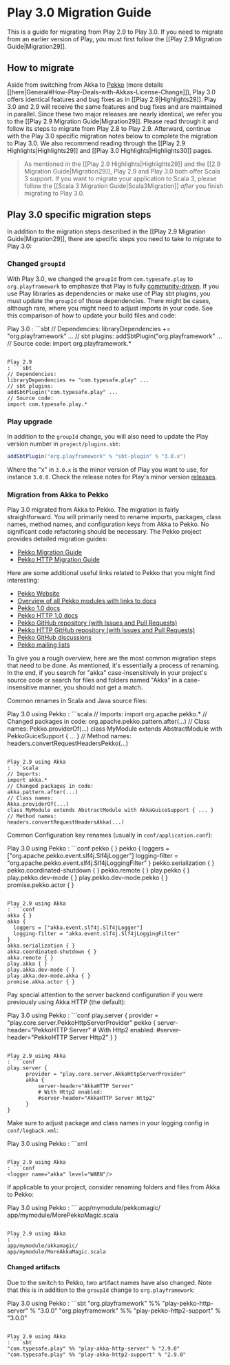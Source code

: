 <!--- Copyright (C) from 2022 The Play Framework Contributors <https://github.com/playframework>, 2011-2021 Lightbend Inc. <https://www.lightbend.com> -->

# Play 3.0 Migration Guide

This is a guide for migrating from Play 2.9 to Play 3.0. If you need to migrate from an earlier version of Play, you must first follow the [[Play 2.9 Migration Guide|Migration29]].

## How to migrate

Aside from switching from Akka to [Pekko](https://pekko.apache.org/) (more details [[here|General#How-Play-Deals-with-Akkas-License-Change]]), Play 3.0 offers identical features and bug fixes as in [[Play 2.9|Highlights29]]. Play 3.0 and 2.9 will receive the same features and bug fixes and are maintained in parallel. Since these two major releases are nearly identical, we refer you to the [[Play 2.9 Migration Guide|Migration29]]. Please read through it and follow its steps to migrate from Play 2.8 to Play 2.9. Afterward, continue with the Play 3.0 specific migration notes below to complete the migration to Play 3.0. We also recommend reading through the [[Play 2.9 Highlights|Highlights29]] and [[Play 3.0 Highlights|Highlights30]] pages.

> As mentioned in the [[Play 2.9 Highlights|Highlights29]] and the [[2.9 Migration Guide|Migration29]], Play 2.9 and Play 3.0 both offer Scala 3 support. If you want to migrate your application to Scala 3, please follow the [[Scala 3 Migration Guide|Scala3Migration]] _after_ you finish migrating to Play 3.0.

## Play 3.0 specific migration steps

In addition to the migration steps described in the [[Play 2.9 Migration Guide|Migration29]], there are specific steps you need to take to migrate to Play 3.0:

### Changed `groupId`

With Play 3.0, we changed the `groupId` from `com.typesafe.play` to `org.playframework` to emphasize that Play is fully [community-driven](https://www.playframework.com/sponsors). If you use Play libraries as dependencies or make use of Play sbt plugins, you must update the `groupId` of those dependencies. There might be cases, although rare, where you might need to adjust imports in your code. See this comparison of how to update your build files and code:

Play 3.0
: ```sbt
// Dependencies:
libraryDependencies += "org.playframework" ...
// sbt plugins:
addSbtPlugin("org.playframework" ...
// Source code:
import org.playframework.*
```

Play 2.9
: ```sbt
// Dependencies:
libraryDependencies += "com.typesafe.play" ...
// sbt plugins:
addSbtPlugin("com.typesafe.play" ...
// Source code:
import com.typesafe.play.*
```

### Play upgrade

In addition to the `groupId` change, you will also need to update the Play version number in `project/plugins.sbt`:

```scala
addSbtPlugin("org.playframework" % "sbt-plugin" % "3.0.x")
```

Where the "x" in `3.0.x` is the minor version of Play you want to use, for instance `3.0.0`.
Check the release notes for Play's minor version [releases](https://github.com/playframework/playframework/releases).

### Migration from Akka to Pekko

Play 3.0 migrated from Akka to Pekko. The migration is fairly straightforward. You will primarily need to rename imports, packages, class names, method names, and configuration keys from Akka to Pekko. No significant code refactoring should be necessary. The Pekko project provides detailed migration guides:

* [Pekko Migration Guide](https://pekko.apache.org/docs/pekko/current/project/migration-guides.html)
* [Pekko HTTP Migration Guide](https://pekko.apache.org/docs/pekko-http/current/migration-guide/index.html)

Here are some additional useful links related to Pekko that you might find interesting:

* [Pekko Website](https://pekko.apache.org/)
* [Overview of all Pekko modules with links to docs](https://pekko.apache.org/modules.html)
* [Pekko 1.0 docs](https://pekko.apache.org/docs/pekko/1.0/)
* [Pekko HTTP 1.0 docs](https://pekko.apache.org/docs/pekko-http/1.0/)
* [Pekko GitHub repository (with Issues and Pull Requests)](https://github.com/apache/incubator-pekko)
* [Pekko HTTP GitHub repository (with Issues and Pull Requests)](https://github.com/apache/incubator-pekko-http)
* [Pekko GitHub discussions](https://github.com/apache/incubator-pekko/discussions)
* [Pekko mailing lists](https://lists.apache.org/list.html?users@pekko.apache.org)

To give you a rough overview, here are the most common migration steps that need to be done. As mentioned, it's essentially a process of renaming. In the end, if you search for "akka" case-insensitively in your project's source code or search for files and folders named "Akka" in a case-insensitive manner, you should not get a match.

Common renames in Scala and Java source files:

Play 3.0 using Pekko
: ```scala
// Imports:
import org.apache.pekko.*
// Changed packages in code:
org.apache.pekko.pattern.after(...)
// Class names:
Pekko.providerOf(...)
class MyModule extends AbstractModule with PekkoGuiceSupport { ... }
// Method names:
headers.convertRequestHeadersPekko(...)
```

Play 2.9 using Akka
: ```scala
// Imports:
import akka.*
// Changed packages in code:
akka.pattern.after(...)
// Class names:
Akka.providerOf(...)
class MyModule extends AbstractModule with AkkaGuiceSupport { ... }
// Method names:
headers.convertRequestHeadersAkka(...)
```

Common Configuration key renames (usually in `conf/application.conf`):

Play 3.0 using Pekko
: ```conf
pekko { }
pekko {
  loggers = ["org.apache.pekko.event.slf4j.Slf4jLogger"]
  logging-filter = "org.apache.pekko.event.slf4j.Slf4jLoggingFilter"
}
pekko.serialization { }
pekko.coordinated-shutdown { }
pekko.remote { }
play.pekko { }
play.pekko.dev-mode { }
play.pekko.dev-mode.pekko { }
promise.pekko.actor { }
```

Play 2.9 using Akka
: ```conf
akka { }
akka {
  loggers = ["akka.event.slf4j.Slf4jLogger"]
  logging-filter = "akka.event.slf4j.Slf4jLoggingFilter"
}
akka.serialization { }
akka.coordinated-shutdown { }
akka.remote { }
play.akka { }
play.akka.dev-mode { }
play.akka.dev-mode.akka { }
promise.akka.actor { }
```

Pay special attention to the server backend configuration if you were previously using Akka HTTP (the default):

Play 3.0 using Pekko
: ```conf
play.server {
      provider = "play.core.server.PekkoHttpServerProvider"
      pekko {
          server-header="PekkoHTTP Server"
          # With Http2 enabled:
          #server-header="PekkoHTTP Server Http2"
      }
}
```

Play 2.9 using Akka
: ```conf
play.server {
      provider = "play.core.server.AkkaHttpServerProvider"
      akka {
          server-header="AkkaHTTP Server"
          # With Http2 enabled:
          #server-header="AkkaHTTP Server Http2"
      }
}
```

Make sure to adjust package and class names in your logging config in `conf/logback.xml`:

Play 3.0 using Pekko
: ```xml
<logger name="org.apache.pekko" level="WARN"/>
```

Play 2.9 using Akka
: ```conf
<logger name="akka" level="WARN"/>
```

If applicable to your project, consider renaming folders and files from Akka to Pekko:

Play 3.0 using Pekko
: ```
app/mymodule/pekkomagic/
app/mymodule/MorePekkoMagic.scala
```

Play 2.9 using Akka
: ```
app/mymodule/akkamagic/
app/mymodule/MoreAkkaMagic.scala
```

#### Changed artifacts

Due to the switch to Pekko, two artifact names have also changed. Note that this is in addition to the `groupId` change to `org.playframework`:

Play 3.0 using Pekko
: ```sbt
"org.playframework" %% "play-pekko-http-server" % "3.0.0"
"org.playframework" %% "play-pekko-http2-support" % "3.0.0"
```

Play 2.9 using Akka
: ```sbt
"com.typesafe.play" %% "play-akka-http-server" % "2.9.0"
"com.typesafe.play" %% "play-akka-http2-support" % "2.9.0"
```
